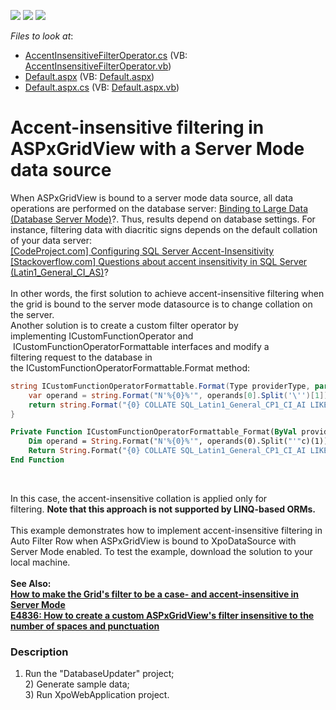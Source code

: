 <!-- default badges list -->
![](https://img.shields.io/endpoint?url=https://codecentral.devexpress.com/api/v1/VersionRange/128532475/14.2.3%2B)
[![](https://img.shields.io/badge/Open_in_DevExpress_Support_Center-FF7200?style=flat-square&logo=DevExpress&logoColor=white)](https://supportcenter.devexpress.com/ticket/details/T190796)
[![](https://img.shields.io/badge/📖_How_to_use_DevExpress_Examples-e9f6fc?style=flat-square)](https://docs.devexpress.com/GeneralInformation/403183)
<!-- default badges end -->
<!-- default file list -->
*Files to look at*:

* [AccentInsensitiveFilterOperator.cs](./CS/XpoWebApplication/AccentInsensitiveFilterOperator.cs) (VB: [AccentInsensitiveFilterOperator.vb](./VB/XpoWebApplication/AccentInsensitiveFilterOperator.vb))
* [Default.aspx](./CS/XpoWebApplication/Default.aspx) (VB: [Default.aspx](./VB/XpoWebApplication/Default.aspx))
* [Default.aspx.cs](./CS/XpoWebApplication/Default.aspx.cs) (VB: [Default.aspx.vb](./VB/XpoWebApplication/Default.aspx.vb))
<!-- default file list end -->
# Accent-insensitive filtering in ASPxGridView with a Server Mode data source


<p>When ASPxGridView is bound to a server mode data source, all data operations are performed on the database server: <a href="https://documentation.devexpress.com/#AspNet/CustomDocument14781">Binding to Large Data (Database Server Mode)</a>?. Thus, results depend on database settings. For instance, filtering data with diacritic signs depends on the default collation of your data server:<br><a href="http://www.codeproject.com/Articles/310510/Configuring-SQL-Server-Accent-Insensitivity">[CodeProject.com] Configuring SQL Server Accent-Insensitivity</a><br><a href="http://stackoverflow.com/questions/14525981/questions-about-accent-insensitivity-in-sql-server-latin1-general-ci-as">[Stackoverflow.com] Questions about accent insensitivity in SQL Server (Latin1_General_CI_AS)</a>?<br><br>In other words, the first solution to achieve accent-insensitive filtering when the grid is bound to the server mode datasource is to change collation on the server. <br>Another solution is to create a custom filter operator by implementing ICustomFunctionOperator and  ICustomFunctionOperatorFormattable interfaces and modify a filtering request to the database in the ICustomFunctionOperatorFormattable.Format method:</p>


```cs
string ICustomFunctionOperatorFormattable.Format(Type providerType, params String[] operands) {
    var operand = string.Format("N'%{0}%'", operands[0].Split('\'')[1]);
    return string.Format("{0} COLLATE SQL_Latin1_General_CP1_CI_AI LIKE {1} ", operands[1], operand);
}
```




```vb
Private Function ICustomFunctionOperatorFormattable_Format(ByVal providerType As Type, ParamArray ByVal operands() As String) As String Implements ICustomFunctionOperatorFormattable.Format
    Dim operand = String.Format("N'%{0}%'", operands(0).Split("'"c)(1))
    Return String.Format("{0} COLLATE SQL_Latin1_General_CP1_CI_AI LIKE {1} ", operands(1), operand)
End Function
```


<p> </p>
<p>In this case, the accent-insensitive collation is applied only for filtering. <strong>Note that this approach is not supported by LINQ-based ORMs.<br><br></strong>This example demonstrates how to implement accent-insensitive filtering in Auto Filter Row when ASPxGridView is bound to XpoDataSource with Server Mode enabled. To test the example, download the solution to your local machine.<br><br><strong>See Also:<br><a href="https://www.devexpress.com/Support/Center/p/T385990">How to make the Grid's filter to be a case- and accent-insensitive in Server Mode</a><br><a href="https://www.devexpress.com/Support/Center/p/E4836">E4836: How to create a custom ASPxGridView's filter insensitive to the number of spaces and punctuation</a></strong></p>


<h3>Description</h3>

1) Run the "DatabaseUpdater" project;<br />2) Generate sample data;<br />3) Run XpoWebApplication project.

<br/>


